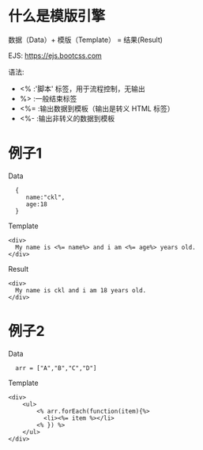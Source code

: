 # 什么是模版引擎
数据（Data）+ 模版（Template） = 结果(Result)

EJS:
https://ejs.bootcss.com

语法:
* <% :'脚本' 标签，用于流程控制，无输出
* %> :一般结束标签
* <%= :输出数据到模板（输出是转义 HTML 标签）
* <%- :输出非转义的数据到模板

# 例子1
Data
```
  {
     name:"ckl",
     age:18
  }
```
Template
```
<div>
  My name is <%= name%> and i am <%= age%> years old.
</div>
```
Result
```
<div>
  My name is ckl and i am 18 years old.
</div>
```

# 例子2
Data
```
  arr = ["A","B","C","D"]
```
Template
```
<div>
    <ul>
        <% arr.forEach(function(item){%>
          <li><%= item %></li>
        <% }) %>
    </ul>
</div>
```
